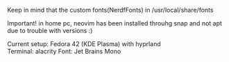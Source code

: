 Keep in mind that the custom fonts(NerdfFonts) in /usr/local/share/fonts


Important! in home pc, neovim has been installed throuhg snap and not apt due to trouble with versions :)  

Current setup: Fedora 42 (KDE Plasma) with hyprland  
Terminal: alacrity
Font: Jet Brains Mono
